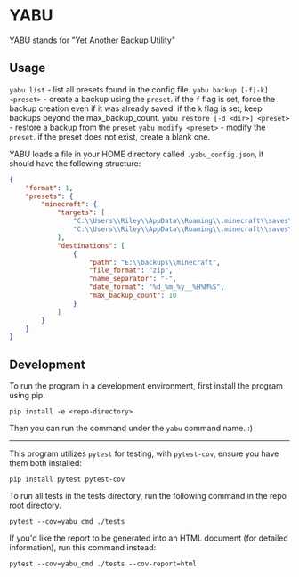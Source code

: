 # YABU

YABU stands for "Yet Another Backup Utility"

## Usage
`yabu list` - list all presets found in the config file.
`yabu backup [-f|-k] <preset>` - create a backup using the `preset`. if the `f` flag is set, force the backup creation even if it was already saved. if the `k` flag is set, keep backups beyond the max_backup_count.
`yabu restore [-d <dir>] <preset>` - restore a backup from the `preset`
`yabu modify <preset>` - modify the `preset`. if the preset does not exist, create a blank one.

YABU loads a file in your HOME directory called `.yabu_config.json`, it should have the following structure:
```json
{
	"format": 1,
	"presets": {
		"minecraft": {
			"targets": [
				"C:\\Users\\Riley\\AppData\\Roaming\\.minecraft\\saves\\survival_world",
				"C:\\Users\\Riley\\AppData\\Roaming\\.minecraft\\saves\\creative_world"
			],
			"destinations": [
				{
					"path": "E:\\backups\\minecraft",
					"file_format": "zip",
					"name_separator": "-",
					"date_format": "%d_%m_%y__%H%M%S",
					"max_backup_count": 10
				}
			]
		}
	}
}
```

## Development

To run the program in a development environment, first install the program using pip.

`pip install -e <repo-directory>`

Then you can run the command under the `yabu` command name. :)

---

This program utilizes `pytest` for testing, with `pytest-cov`, ensure you have them both installed:

`pip install pytest pytest-cov`

To run all tests in the tests directory, run the following command in the repo root directory.

`pytest --cov=yabu_cmd ./tests`

If you'd like the report to be generated into an HTML document (for detailed information), run this command instead:

`pytest --cov=yabu_cmd ./tests --cov-report=html`
